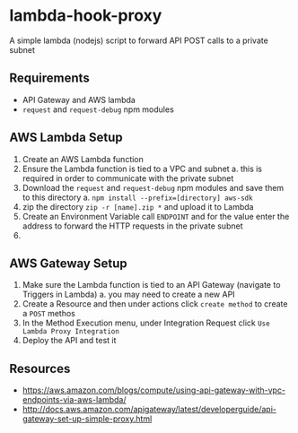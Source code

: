 # lambda-hook-proxy

A simple lambda (nodejs) script to forward API POST calls to a private subnet

## Requirements

- API Gateway and AWS lambda
- `request` and `request-debug` npm modules

## AWS Lambda Setup

1. Create an AWS Lambda function
2. Ensure the Lambda function is tied to a VPC and subnet
  a. this is required in order to communicate with the private subnet
3. Download the `request` and `request-debug` npm modules and save them to this directory
  a. `npm install --prefix=[directory] aws-sdk`
4. zip the directory `zip -r [name].zip *` and upload it to Lambda
5. Create an Environment Variable call `ENDPOINT` and for the value enter the address to forward the HTTP requests in the private subnet
6.

## AWS Gateway Setup

1. Make sure the Lambda function is tied to an API Gateway (navigate to Triggers in Lambda)
  a. you may need to create a new API
2. Create a Resource and then under actions click `create method` to create a `POST` methos
3. In the Method Execution menu, under Integration Request click `Use Lambda Proxy Integration`
4. Deploy the API and test it

## Resources

- https://aws.amazon.com/blogs/compute/using-api-gateway-with-vpc-endpoints-via-aws-lambda/
- http://docs.aws.amazon.com/apigateway/latest/developerguide/api-gateway-set-up-simple-proxy.html
